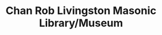 ---
layout: repo
title: "Chan Rob Livingston Masonic Library/Museum"
id: 21223
permalink: repos/21223/
---